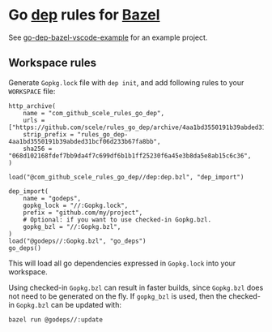 # Go [dep](https://github.com/golang/dep) rules for [Bazel](https://bazel.build/)

See [go-dep-bazel-vscode-example](https://github.com/scele/go-dep-bazel-vscode-example) for an example project.

## Workspace rules

Generate `Gopkg.lock` file with `dep init`, and add following rules to your `WORKSPACE` file:

```bzl
http_archive(
    name = "com_github_scele_rules_go_dep",
    urls = ["https://github.com/scele/rules_go_dep/archive/4aa1bd3550191b39abded31bcf06d233b67fa8bb.tar.gz"],
    strip_prefix = "rules_go_dep-4aa1bd3550191b39abded31bcf06d233b67fa8bb",
    sha256 = "068d102168fdef7bb9da4f7c699df6b1b1ff25230f6a45e3b8da5e8ab15c6c36",
)

load("@com_github_scele_rules_go_dep//dep:dep.bzl", "dep_import")

dep_import(
    name = "godeps",
    gopkg_lock = "//:Gopkg.lock",
    prefix = "github.com/my/project",
    # Optional: if you want to use checked-in Gopkg.bzl.
    gopkg_bzl = "//:Gopkg.bzl",
)
load("@godeps//:Gopkg.bzl", "go_deps")
go_deps()
```

This will load all go dependencies expressed in `Gopkg.lock` into your workspace.

Using checked-in `Gopkg.bzl` can result in faster builds, since `Gopkg.bzl` does not need to be generated
on the fly.  If `gopkg_bzl` is used, then the checked-in `Gopkg.bzl` can be updated with:

```sh
bazel run @godeps//:update
```
